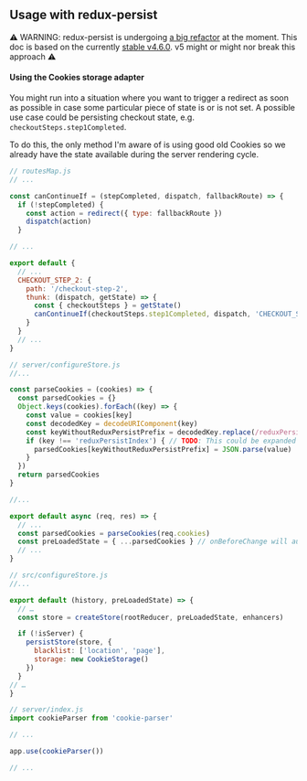 ## Usage with redux-persist

⚠️   WARNING: redux-persist is undergoing [a big refactor](https://github.com/rt2zz/redux-persist/tree/v5) at the moment. This doc is based on the currently [stable v4.6.0](https://github.com/rt2zz/redux-persist/releases/tag/v4.6.0). v5 might or might nor break this approach ⚠️


#### Using the Cookies storage adapter
You might run into a situation where you want to trigger a redirect as soon as possible in case some particular piece of state is or is not set.
A possible use case could be persisting checkout state, e.g. `checkoutSteps.step1Completed`.

To do this, the only method I'm aware of is using good old Cookies so we already have the state available during the server rendering cycle.

```js
// routesMap.js
// ...

const canContinueIf = (stepCompleted, dispatch, fallbackRoute) => {
  if (!stepCompleted) {
    const action = redirect({ type: fallbackRoute })
    dispatch(action)
  }

// ...

export default {
  // ...
  CHECKOUT_STEP_2: {
    path: '/checkout-step-2',
    thunk: (dispatch, getState) => {
      const { checkoutSteps } = getState()
      canContinueIf(checkoutSteps.step1Completed, dispatch, 'CHECKOUT_STEP_1')
    }
  }
  // ...
}
```

```js
// server/configureStore.js
//...

const parseCookies = (cookies) => {
  const parsedCookies = {}
  Object.keys(cookies).forEach((key) => {
    const value = cookies[key]
    const decodedKey = decodeURIComponent(key)
    const keyWithoutReduxPersistPrefix = decodedKey.replace(/reduxPersist:/, '')
    if (key !== 'reduxPersistIndex') { // TODO: This could be expanded into a real black- or whitelist
      parsedCookies[keyWithoutReduxPersistPrefix] = JSON.parse(value)
    }
  })
  return parsedCookies
}

//...

export default async (req, res) => {
  // ...
  const parsedCookies = parseCookies(req.cookies)
  const preLoadedState = { ...parsedCookies } // onBeforeChange will authenticate using this
  // ...
}
```

```js
// src/configureStore.js
//...

export default (history, preLoadedState) => {
  // …
  const store = createStore(rootReducer, preLoadedState, enhancers)

  if (!isServer) {
    persistStore(store, {
      blacklist: ['location', 'page'],
      storage: new CookieStorage()
    })
  }
// …
}
```

```js
// server/index.js
import cookieParser from 'cookie-parser'

// ...

app.use(cookieParser())

// ...
```
